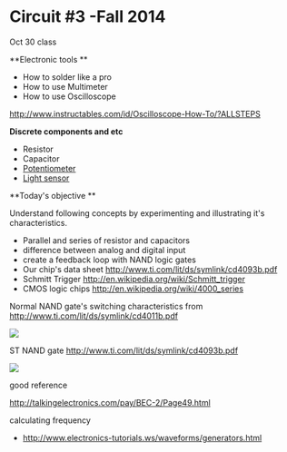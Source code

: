 # Circuit #3 -Fall 2014 

Oct 30 class 

**Electronic tools **

*   How to solder like a pro 
*   How to use Multimeter
*   How to use Oscilloscope 

[](http://www.instructables.com/id/Oscilloscope-How-To/?ALLSTEPS)http://www.instructables.com/id/Oscilloscope-How-To/?ALLSTEPS 

**Discrete components and etc**

*   Resistor 
*   Capacitor 
*   [Potentiometer](http://en.wikipedia.org/wiki/Potentiometer)
*   [Light sensor](http://en.wikipedia.org/wiki/Photoresistor) 

**Today's objective **

Understand following concepts by experimenting and illustrating it's characteristics. 

*   Parallel and series of resistor and capacitors 
*   difference between analog and digital input 
*   create a feedback loop with NAND logic gates 
*   Our chip's data sheet [](http://www.ti.com/lit/ds/symlink/cd4093b.pdf)http://www.ti.com/lit/ds/symlink/cd4093b.pdf 
*   Schmitt Trigger [](http://en.wikipedia.org/wiki/Schmitt_trigger)http://en.wikipedia.org/wiki/Schmitt_trigger 
*   CMOS logic chips [](http://en.wikipedia.org/wiki/4000_series)http://en.wikipedia.org/wiki/4000_series 

Normal NAND gate's switching characteristics  from [](http://www.ti.com/lit/ds/symlink/cd4011b.pdf)http://www.ti.com/lit/ds/symlink/cd4011b.pdf 

![](https://hackpad-attachments.s3.amazonaws.com/hackpad.com_0qKXMxOS111_p.77239_1414685314376_undefined)

ST NAND gate [](http://www.ti.com/lit/ds/symlink/cd4093b.pdf)http://www.ti.com/lit/ds/symlink/cd4093b.pdf 

![](https://hackpad-attachments.s3.amazonaws.com/hackpad.com_0qKXMxOS111_p.77239_1414685497674_undefined)

good reference

[](http://talkingelectronics.com/pay/BEC-2/Page49.html)http://talkingelectronics.com/pay/BEC-2/Page49.html 

calculating frequency

*   [](http://www.electronics-tutorials.ws/waveforms/generators.html)http://www.electronics-tutorials.ws/waveforms/generators.html 